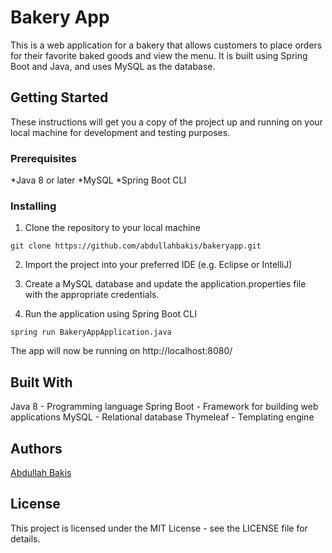 # Bakery App
This is a web application for a bakery that allows customers to place orders for their favorite baked goods and view the menu. It is built using Spring Boot and Java, and uses MySQL as the database.

## Getting Started
These instructions will get you a copy of the project up and running on your local machine for development and testing purposes.

### Prerequisites
*Java 8 or later
*MySQL
*Spring Boot CLI
### Installing
1. Clone the repository to your local machine
```
git clone https://github.com/abdullahbakis/bakeryapp.git
```
2. Import the project into your preferred IDE (e.g. Eclipse or IntelliJ)

3. Create a MySQL database and update the application.properties file with the appropriate credentials.

4. Run the application using Spring Boot CLI
```
spring run BakeryAppApplication.java
```
The app will now be running on http://localhost:8080/
## Built With
Java 8 - Programming language
Spring Boot - Framework for building web applications
MySQL - Relational database
Thymeleaf - Templating engine
## Authors
[Abdullah Bakis](https://github.com/abdullahbakis)
## License
This project is licensed under the MIT License - see the LICENSE file for details.
